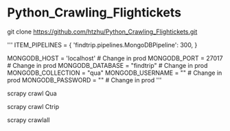 # Python_Crawling_Flightickets

git clone https://github.com/htzhu/Python_Crawling_Flightickets.git

'''
ITEM_PIPELINES = {
    'findtrip.pipelines.MongoDBPipeline': 300,
}

MONGODB_HOST = 'localhost' # Change in prod
MONGODB_PORT = 27017 # Change in prod
MONGODB_DATABASE = "findtrip" # Change in prod
MONGODB_COLLECTION = "qua"
MONGODB_USERNAME = "" # Change in prod
MONGODB_PASSWORD = "" # Change in prod
'''

scrapy crawl Qua

scrapy crawl Ctrip

scrapy crawlall
